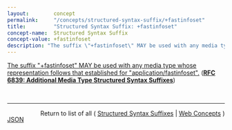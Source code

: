 ```yaml
---
layout:        concept
permalink:     "/concepts/structured-syntax-suffix/+fastinfoset"
title:         "Structured Syntax Suffix: +fastinfoset"
concept-name:  Structured Syntax Suffix
concept-value: +fastinfoset
description: "The suffix \"+fastinfoset\" MAY be used with any media type whose representation follows that established for \"application/fastinfoset\"."
---
```


[The suffix "+fastinfoset" MAY be used with any media type whose representation follows that established for "application/fastinfoset".](http://tools.ietf.org/html/rfc6839#section-3.4 "Read documentation for Structured Syntax Suffix &#34;+fastinfoset&#34;") (**[RFC 6839: Additional Media Type Structured Syntax Suffixes](/specs/IETF/RFC/6839 "A content media type name sometimes includes partitioned meta-information distinguished by a structured syntax to permit noting an attribute of the media as a suffix to the name. This document defines several structured syntax suffixes for use with media type registrations. In particular, it defines and registers the &#34;+json&#34;, &#34;+ber&#34;, &#34;+der&#34;, &#34;+fastinfoset&#34;, &#34;+wbxml&#34; and &#34;+zip&#34; structured syntax suffixes, and provides a media type structured syntax suffix registration form for the &#34;+xml&#34; structured syntax suffix.")**)

<br/>
<hr/>

<p style="float : left"><a href="./+fastinfoset.json" title="JSON representing this particular Web Concept value">JSON</a></p>
<p style="text-align: right">Return to list of all ( <a href="../structured-syntax-suffix/">Structured Syntax Suffixes</a> | <a href="../">Web Concepts</a> )</p>
